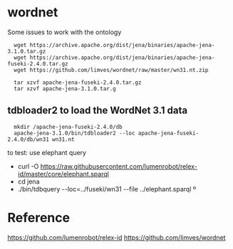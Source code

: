 # wordnet
Some issues to work with the ontology

      wget https://archive.apache.org/dist/jena/binaries/apache-jena-3.1.0.tar.gz
      wget https://archive.apache.org/dist/jena/binaries/apache-jena-fuseki-2.4.0.tar.gz
      wget https://github.com/limves/wordnet/raw/master/wn31.nt.zip
      
      tar xzvf apache-jena-fuseki-2.4.0.tar.gz
      tar xzvf apache-jena-3.1.0.tar.g

## tdbloader2 to load the WordNet 3.1 data

      mkdir /apache-jena-fuseki-2.4.0/db
      apache-jena-3.1.0/bin/tdbloader2 --loc apache-jena-fuseki-2.4.0/db/wn31 wn31.nt

to test: use elephant query
- curl -O https://raw.githubusercontent.com/lumenrobot/relex-id/master/core/elephant.sparql
- cd jena
- ./bin/tdbquery --loc=../fuseki/wn31 --file ../elephant.sparql º


# Reference
https://github.com/lumenrobot/relex-id
https://github.com/limves/wordnet
